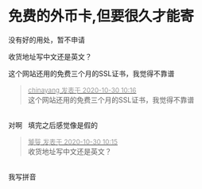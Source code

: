 # 免费的外币卡,但要很久才能寄


没有好的用处，暂不申请

收货地址写中文还是英文？

这个网站还用的免费三个月的SSL证书，我觉得不靠谱<img id="aimg_sVNs9" onclick="zoom(this, this.src, 0, 0, 0)" class="zoom" src="https://tu.eebk.com/item/5f9b77601cd1bbb86b0c6f86.png" onmouseover="img_onmouseoverfunc(this)" onload="thumbImg(this)" border="0" alt="" />

<div class="quote"><blockquote><font size="2"><a href="https://www.hostloc.com/forum.php?mod=redirect&amp;goto=findpost&amp;pid=9373856&amp;ptid=759666" target="_blank"><font color="#999999">chinayang 发表于 2020-10-30 10:16</font></a></font><br />
这个网站还用的免费三个月的SSL证书，我觉得不靠谱</blockquote></div><br />
对啊&nbsp; &nbsp;填完之后感觉像是假的&nbsp;&nbsp;

<div class="quote"><blockquote><font size="2"><a href="https://www.hostloc.com/forum.php?mod=redirect&amp;goto=findpost&amp;pid=9373852&amp;ptid=759666" target="_blank"><font color="#999999">饕餮 发表于 2020-10-30 10:15</font></a></font><br />
收货地址写中文还是英文？</blockquote></div><br />
我写拼音
